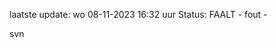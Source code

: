 laatste update: 
wo 08-11-2023 16:32   uur 
Status: FAALT - fout - 
<div class="service R">svn</div>